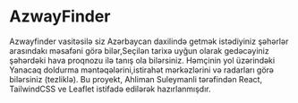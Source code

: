 # AzwayFinder

Azwayfinder vasitəsilə siz Azərbaycan daxilində getmək istədiyiniz şəhərlər arasındakı məsafəni görə bilər,Seçilən tarixə uyğun olarak gedəcəyiniz şəhərdəki hava proqnozu ilə tanış ola bilərsiniz. Həmçinin yol üzərindəki Yanacaq doldurma məntəqələrini,istirahət mərkəzlərini və radarları görə bilərsiniz (tezliklə). Bu proyekt, Ahliman Suleymanli tərəfindən React, TailwindCSS ve Leaflet istifadə edilərək hazırlanmışdır.
